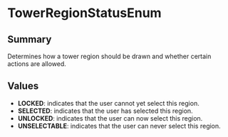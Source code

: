 # TowerRegionStatusEnum

## Summary
Determines how a tower region should be drawn and whether certain actions are allowed.

## Values
* **LOCKED**: indicates that the user cannot yet select this region.
* **SELECTED**: indicates that the user has selected this region.
* **UNLOCKED**: indicates that the user can now select this region.
* **UNSELECTABLE**: indicates that the user can never select this region.
